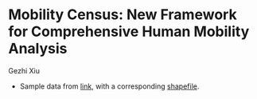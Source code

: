 # Mobility Census: New Framework for Comprehensive Human Mobility Analysis

Gezhi Xiu

- Sample data from [link](https://www1.nyc.gov/site/tlc/about/tlc-trip-record-data.page), with a corresponding [shapefile](https://s3.amazonaws.com/nyc-tlc/misc/taxi_zones.zip). 
